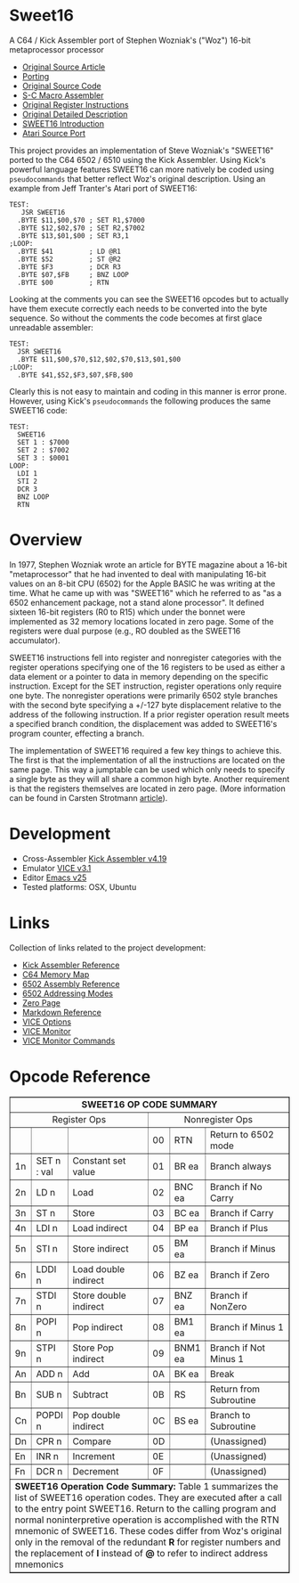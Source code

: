 # Sweet16
A C64 / Kick Assembler port of Stephen Wozniak's ("Woz") 16-bit metaprocessor processor
- [Original Source Article](http://amigan.1emu.net/kolsen/programming/sweet16.html)
- [Porting](http://www.6502.org/source/interpreters/sweet16.htm)
- [Original Source Code](http://www.6502.org/source/interpreters/sweet16.htm#The_Story_of_Sweet_Sixteen)
- [S-C Macro Assembler](http://www.6502.org/source/interpreters/sweet16.htm#Sweet_16_S_C_Macro_Assembler_Tex)
- [Original Register Instructions](http://www.6502.org/source/interpreters/sweet16.htm#Register_Instructions_)
- [Original Detailed Description](http://www.6502.org/source/interpreters/sweet16.htm#SWEET_16_A_Pseudo_16_Bit_Micropr)
- [SWEET16 Introduction](http://www.6502.org/source/interpreters/sweet16.htm#SWEET_16_INTRODUCTION)
- [Atari Source Port](https://github.com/jefftranter/6502/blob/master/asm/sweet16/sweet16.s)

This project provides an implementation of Steve Wozniak's "SWEET16" ported to the C64 6502 / 6510 using the Kick Assembler.   Using Kick's powerful language features SWEET16 can more natively be coded using ```pseudocommands``` that better reflect Woz's original description.  Using an example from Jeff Tranter's Atari port of SWEET16:

```
TEST:
   JSR SWEET16
  .BYTE $11,$00,$70 ; SET R1,$7000
  .BYTE $12,$02,$70 ; SET R2,$7002
  .BYTE $13,$01,$00 ; SET R3,1
;LOOP:
  .BYTE $41         ; LD @R1
  .BYTE $52         ; ST @R2
  .BYTE $F3         ; DCR R3
  .BYTE $07,$FB     ; BNZ LOOP
  .BYTE $00         ; RTN
```

Looking at the comments you can see the SWEET16 opcodes but to actually have them execute correctly each needs to be converted into the byte sequence.  So without the comments the code becomes at first glace unreadable assembler:

```
TEST:
  JSR SWEET16
  .BYTE $11,$00,$70,$12,$02,$70,$13,$01,$00
;LOOP:
  .BYTE $41,$52,$F3,$07,$FB,$00
```

Clearly this is not easy to maintain and coding in this manner is error prone.   However, using Kick's ```pseudocommands``` the following produces the same SWEET16 code:

```
TEST:
  SWEET16
  SET 1 : $7000
  SET 2 : $7002
  SET 3 : $0001
LOOP:
  LDI 1
  STI 2
  DCR 3
  BNZ LOOP
  RTN
```

# Overview
In 1977, Stephen Wozniak wrote an article for BYTE magazine about a 16-bit "metaprocessor" that he had invented to deal with manipulating 16-bit values on an 8-bit CPU (6502) for the Apple BASIC he was writing at the time.  What he came up with was "SWEET16"  which he referred to as "as a 6502 enhancement package, not a stand alone processor".  It defined sixteen 16-bit registers (R0 to R15) which under the bonnet were implemented as 32 memory locations located in zero page. Some of the registers were dual purpose (e.g., RO doubled as the SWEET16 accumulator).  

SWEET16 instructions fell into register and nonregister categories with the register operations specifying one of the 16 registers to be used as either a data element or a pointer to data in memory depending on the specific instruction.  Except for the SET instruction, register operations only require one byte. The nonregister operations were primarily 6502 style branches with the second byte specifying a +/-127 byte displacement relative to the address of the following instruction. If a prior register operation result meets a specified branch condition, the displacement was added to SWEET16's program counter, effecting a branch.

The implementation of SWEET16 required a few key things to achieve this.   The first is that the implementation of all the instructions are located on the same page.  This way a jumptable can be used which only needs to specify a single byte as they will all share a common high byte.  Another requirement is that the registers themselves are located in zero page.  (More information can be found in Carsten Strotmann [article](http://www.6502.org/source/interpreters/sweet16.htm)).


# Development
- Cross-Assembler [Kick Assembler v4.19](http://www.theweb.dk/KickAssembler/Main.html#frontpage)
- Emulator [VICE v3.1](http://vice-emu.sourceforge.net/)
- Editor [Emacs v25](https://www.gnu.org/software/emacs/)
- Tested platforms: OSX, Ubuntu

# Links
Collection of links related to the project development:
 - [Kick Assembler Reference](http://www.theweb.dk/KickAssembler/webhelp/content/cpt_Introduction.html)
 - [C64 Memory Map](http://sta.c64.org/cbm64mem.html)
 - [6502 Assembly Reference](http://www.obelisk.me.uk/6502/reference.html)
 - [6502 Addressing Modes](http://www.obelisk.me.uk/6502/addressing.html)
 - [Zero Page](https://www.c64-wiki.com/wiki/Zeropage)
 - [Markdown Reference](https://github.com/adam-p/markdown-here/wiki/Markdown-Cheatsheet)
 - [VICE Options](https://github.com/rjanicek/vice.js/blob/master/vice-options.md)
 - [VICE Monitor](http://codebase64.org/doku.php?id=base:using_the_vice_monitor)
 - [VICE Monitor Commands](http://vice-emu.sourceforge.net/vice_12.html#SEC290)
 
# Opcode Reference

<table width="100%" border="">
<tbody><tr><td align="center" colspan="6"><b>SWEET16 OP CODE SUMMARY</b></td></tr>
<tr><td align="center" width="50%" colspan="3">Register Ops</td><td align="center" width="50%" colspan="3">Nonregister Ops</td></tr>
<tr><td width="5%">&nbsp;</td><td width="12%">&nbsp;</td><td width="33%">&nbsp;</td><td width="5%">00</td><td width="12%">RTN</td><td width="33%">Return to 6502 mode</td></tr>
<tr><td>1n</td><td>SET n : val</td><td>Constant set value</td><td>01</td><td>BR ea</td><td>Branch always</td></tr>
<tr><td>2n</td><td>LD n</td><td>Load</td><td>02</td><td>BNC ea</td><td>Branch if No Carry</td></tr>
<tr><td>3n</td><td>ST n</td><td>Store</td><td>03</td><td>BC ea</td><td>Branch if Carry</td></tr>
<tr><td>4n</td><td>LDI n</td><td>Load indirect</td><td>04</td><td>BP ea</td><td>Branch if Plus</td></tr>
<tr><td>5n</td><td>STI n</td><td>Store indirect</td><td>05</td><td>BM ea</td><td>Branch if Minus</td></tr>
<tr><td>6n</td><td>LDDI n</td><td>Load double indirect</td><td>06</td><td>BZ ea</td><td>Branch if Zero</td></tr>
<tr><td>7n</td><td>STDI n</td><td>Store double indirect</td><td>07</td><td>BNZ ea</td><td>Branch if NonZero</td></tr>
<tr><td>8n</td><td>POPI n</td><td>Pop indirect</td><td>08</td><td>BM1 ea</td><td>Branch if Minus 1</td></tr>
<tr><td>9n</td><td>STPI n</td><td>Store Pop indirect</td><td>09</td><td>BNM1 ea</td><td>Branch if Not Minus 1</td></tr>
<tr><td>An</td><td>ADD n</td><td>Add</td><td>0A</td><td>BK ea</td><td>Break</td></tr>
<tr><td>Bn</td><td>SUB n</td><td>Subtract</td><td>0B</td><td>RS</td><td>Return from Subroutine</td></tr>
<tr><td>Cn</td><td>POPDI n</td><td>Pop double indirect</td><td>0C</td><td>BS ea</td><td>Branch to Subroutine</td></tr>
<tr><td>Dn</td><td>CPR n</td><td>Compare</td><td>0D</td><td>&nbsp;</td><td>(Unassigned)</td></tr>
<tr><td>En</td><td>INR n</td><td>Increment</td><td>0E</td><td>&nbsp;</td><td>(Unassigned)</td></tr>
<tr><td>Fn</td><td>DCR n</td><td>Decrement</td><td>0F</td><td>&nbsp;</td><td>(Unassigned)</td></tr>
<tr><td colspan="6"><b>SWEET16 Operation Code Summary:</b> Table 1 summarizes the list of SWEET16 operation codes.  They are executed after a call to the entry point SWEET16.  Return to the calling program and normal noninterpretive operation is accomplished with the RTN mnemonic of SWEET16.  These codes differ from Woz's original only in the removal of the redundant <b>R</b> for register numbers and the replacement of <b>I</b> instead of <b>@</b> to refer to indirect address mnemonics</td></tr>
</tbody></table>
